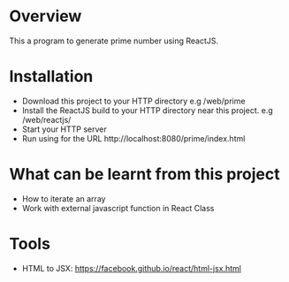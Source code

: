 # Overview
This a program to generate prime number using ReactJS.

# Installation
- Download this project to your HTTP directory e.g /web/prime
- Install the ReactJS build to your HTTP directory near this project. e.g /web/reactjs/
- Start your HTTP server
- Run using for the URL http://localhost:8080/prime/index.html

# What can be learnt from this project
- How to iterate an array
- Work with external javascript function in React Class

# Tools
- HTML to JSX: https://facebook.github.io/react/html-jsx.html
